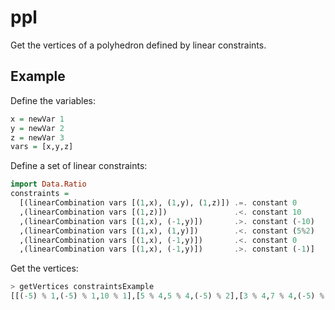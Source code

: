 # ppl

Get the vertices of a polyhedron defined by linear constraints.

## Example

Define the variables:

```haskell
x = newVar 1
y = newVar 2
z = newVar 3
vars = [x,y,z]
```

Define a set of linear constraints:

```haskell
import Data.Ratio
constraints =
  [(linearCombination vars [(1,x), (1,y), (1,z)]) .=. constant 0
  ,(linearCombination vars [(1,z)])               .<. constant 10
  ,(linearCombination vars [(1,x), (-1,y)])       .>. constant (-10)
  ,(linearCombination vars [(1,x), (1,y)])        .<. constant (5%2)
  ,(linearCombination vars [(1,x), (-1,y)])       .<. constant 0
  ,(linearCombination vars [(1,x), (-1,y)])       .>. constant (-1)]
```

Get the vertices:

```haskell
> getVertices constraintsExample
[[(-5) % 1,(-5) % 1,10 % 1],[5 % 4,5 % 4,(-5) % 2],[3 % 4,7 % 4,(-5) % 2],[(-11) % 2,(-9) % 2,10 % 1]]
```
